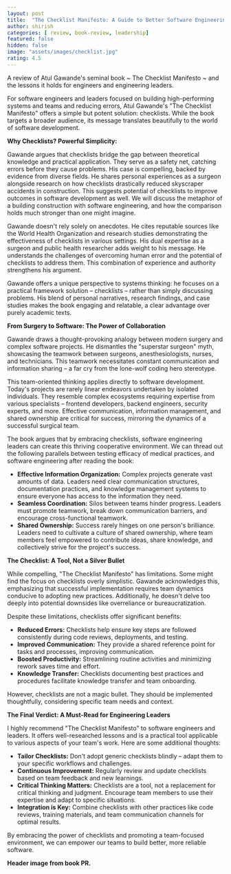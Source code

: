 ```yaml
---
layout: post
title:  "The Checklist Manifesto: A Guide to Better Software Engineering"
author: shirish
categories: [ review, book-review, leadership]
featured: false
hidden: false
image: "assets/images/checklist.jpg"
rating: 4.5
---
```


A review of Atul Gawande's seminal book ~ The Checklist Manifesto ~ and the lessons it holds for engineers and engineering leaders.

For software engineers and leaders focused on building high-performing systems and teams and reducing errors, Atul Gawande's "The Checklist Manifesto" offers a simple but potent solution: checklists. While the book targets a broader audience, its message translates beautifully to the world of software development. 

**Why Checklists? Powerful Simplicity:**

Gawande argues that checklists bridge the gap between theoretical knowledge and practical application. They serve as a safety net, catching errors before they cause problems. His case is compelling, backed by evidence from diverse fields.  He shares personal experiences as a surgeon alongside research on how checklists drastically reduced skyscraper accidents in construction. This suggests potential of checklists to improve outcomes in software development as well. We will discuss the metaphor of a building construction with software engineering, and how the comparison holds much stronger than one might imagine.

Gawande doesn't rely solely on anecdotes. He cites reputable sources like the World Health Organization and research studies demonstrating the effectiveness of checklists in various settings.  His dual expertise as a surgeon and public health researcher adds weight to his message. He understands the challenges of overcoming human error and the potential of checklists to address them. This combination of experience and authority strengthens his argument.

Gawande offers a unique perspective to systems thinking: he focuses on a practical framework solution – checklists – rather than simply discussing problems.  His blend of personal narratives, research findings, and case studies makes the book engaging and relatable, a clear advantage over purely academic texts.

**From Surgery to Software: The Power of Collaboration**

Gawande draws a thought-provoking analogy between modern surgery and complex software projects.  He dismantles the "superstar surgeon" myth, showcasing the teamwork between surgeons, anesthesiologists, nurses, and technicians. This teamwork necessitates constant communication and information sharing – a far cry from the lone-wolf coding hero stereotype.

This team-oriented thinking applies directly to software development. Today's projects are rarely linear endeavors undertaken by isolated individuals.  They resemble complex ecosystems requiring expertise from various specialists – frontend developers, backend engineers, security experts, and more. Effective communication, information management, and shared ownership are critical for success, mirroring the dynamics of a successful surgical team.

The book argues that by embracing checklists, software engineering leaders can create this thriving cooperative environment. We can thread out the following parallels between testing efficacy of medical practices, and software engineering after reading the book:

* **Effective Information Organization:**  Complex projects generate vast amounts of data. Leaders need clear communication structures, documentation practices, and knowledge management systems to ensure everyone has access to the information they need.
* **Seamless Coordination:** Silos between teams hinder progress. Leaders must promote teamwork, break down communication barriers, and encourage cross-functional teamwork.
* **Shared Ownership:** Success rarely hinges on one person's brilliance. Leaders need to cultivate a culture of shared ownership, where team members feel empowered to contribute ideas, share knowledge, and collectively strive for the project's success. 

**The Checklist: A Tool, Not a Silver Bullet**

While compelling, "The Checklist Manifesto" has limitations. Some might find the focus on checklists overly simplistic. Gawande acknowledges this, emphasizing that successful implementation requires team dynamics conducive to adopting new practices.  Additionally, he doesn't delve too deeply into potential downsides like overreliance or bureaucratization.

Despite these limitations, checklists offer significant benefits:

* **Reduced Errors:**  Checklists help ensure key steps are followed consistently during code reviews, deployments, and testing.
* **Improved Communication:**  They provide a shared reference point for tasks and processes, improving communication.
* **Boosted Productivity:**  Streamlining routine activities and minimizing rework saves time and effort.
* **Knowledge Transfer:**  Checklists documenting best practices and procedures facilitate knowledge transfer and team onboarding.

However, checklists are not a magic bullet.  They should be implemented thoughtfully, considering specific team needs and context.

**The Final Verdict: A Must-Read for Engineering Leaders**

I highly recommend "The Checklist Manifesto" to software engineers and leaders. It offers well-researched lessons and is a practical tool applicable to various aspects of your team's work. Here are some additional thoughts:

* **Tailor Checklists:** Don't adopt generic checklists blindly – adapt them to your specific workflows and challenges. 
* **Continuous Improvement:**  Regularly review and update checklists based on team feedback and new learnings.
* **Critical Thinking Matters:** Checklists are a tool, not a replacement for critical thinking and judgment. Encourage team members to use their expertise and adapt to specific situations.
* **Integration is Key:**  Combine checklists with other practices like code reviews, training materials, and team communication channels for optimal results.

By embracing the power of checklists and promoting a team-focused environment, we can empower our teams to build better, more reliable software. 

__Header image from book PR.__